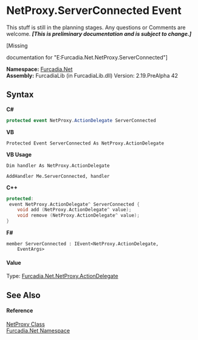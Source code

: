 # NetProxy.ServerConnected Event
This stuff is still in the planning stages. Any questions or Comments are welcome. _**\[This is preliminary documentation and is subject to change.\]**_

\[Missing <summary> documentation for "E:Furcadia.Net.NetProxy.ServerConnected"\]

**Namespace:**&nbsp;<a href="N_Furcadia_Net">Furcadia.Net</a><br />**Assembly:**&nbsp;FurcadiaLib (in FurcadiaLib.dll) Version: 2.19.PreAlpha 42

## Syntax

**C#**<br />
``` C#
protected event NetProxy.ActionDelegate ServerConnected
```

**VB**<br />
``` VB
Protected Event ServerConnected As NetProxy.ActionDelegate
```

**VB Usage**<br />
``` VB Usage
Dim handler As NetProxy.ActionDelegate

AddHandler Me.ServerConnected, handler

```

**C++**<br />
``` C++
protected:
 event NetProxy.ActionDelegate^ ServerConnected {
	void add (NetProxy.ActionDelegate^ value);
	void remove (NetProxy.ActionDelegate^ value);
}
```

**F#**<br />
``` F#
member ServerConnected : IEvent<NetProxy.ActionDelegate,
    EventArgs>

```


#### Value
Type: <a href="T_Furcadia_Net_NetProxy_ActionDelegate">Furcadia.Net.NetProxy.ActionDelegate</a>

## See Also


#### Reference
<a href="T_Furcadia_Net_NetProxy">NetProxy Class</a><br /><a href="N_Furcadia_Net">Furcadia.Net Namespace</a><br />